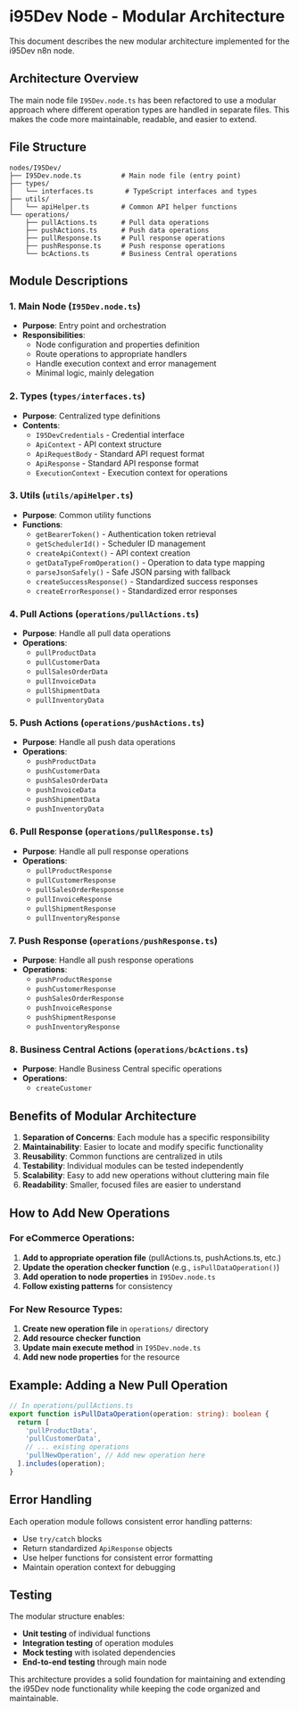 # i95Dev Node - Modular Architecture

This document describes the new modular architecture implemented for the i95Dev n8n node.

## Architecture Overview

The main node file `I95Dev.node.ts` has been refactored to use a modular approach where different operation types are handled in separate files. This makes the code more maintainable, readable, and easier to extend.

## File Structure

```
nodes/I95Dev/
├── I95Dev.node.ts          # Main node file (entry point)
├── types/
│   └── interfaces.ts        # TypeScript interfaces and types
├── utils/
│   └── apiHelper.ts        # Common API helper functions
└── operations/
    ├── pullActions.ts      # Pull data operations
    ├── pushActions.ts      # Push data operations
    ├── pullResponse.ts     # Pull response operations
    ├── pushResponse.ts     # Push response operations
    └── bcActions.ts        # Business Central operations
```

## Module Descriptions

### 1. Main Node (`I95Dev.node.ts`)
- **Purpose**: Entry point and orchestration
- **Responsibilities**:
  - Node configuration and properties definition
  - Route operations to appropriate handlers
  - Handle execution context and error management
  - Minimal logic, mainly delegation

### 2. Types (`types/interfaces.ts`)
- **Purpose**: Centralized type definitions
- **Contents**:
  - `I95DevCredentials` - Credential interface
  - `ApiContext` - API context structure
  - `ApiRequestBody` - Standard API request format
  - `ApiResponse` - Standard API response format
  - `ExecutionContext` - Execution context for operations

### 3. Utils (`utils/apiHelper.ts`)
- **Purpose**: Common utility functions
- **Functions**:
  - `getBearerToken()` - Authentication token retrieval
  - `getSchedulerId()` - Scheduler ID management
  - `createApiContext()` - API context creation
  - `getDataTypeFromOperation()` - Operation to data type mapping
  - `parseJsonSafely()` - Safe JSON parsing with fallback
  - `createSuccessResponse()` - Standardized success responses
  - `createErrorResponse()` - Standardized error responses

### 4. Pull Actions (`operations/pullActions.ts`)
- **Purpose**: Handle all pull data operations
- **Operations**:
  - `pullProductData`
  - `pullCustomerData`
  - `pullSalesOrderData`
  - `pullInvoiceData`
  - `pullShipmentData`
  - `pullInventoryData`

### 5. Push Actions (`operations/pushActions.ts`)
- **Purpose**: Handle all push data operations
- **Operations**:
  - `pushProductData`
  - `pushCustomerData`
  - `pushSalesOrderData`
  - `pushInvoiceData`
  - `pushShipmentData`
  - `pushInventoryData`

### 6. Pull Response (`operations/pullResponse.ts`)
- **Purpose**: Handle all pull response operations
- **Operations**:
  - `pullProductResponse`
  - `pullCustomerResponse`
  - `pullSalesOrderResponse`
  - `pullInvoiceResponse`
  - `pullShipmentResponse`
  - `pullInventoryResponse`

### 7. Push Response (`operations/pushResponse.ts`)
- **Purpose**: Handle all push response operations
- **Operations**:
  - `pushProductResponse`
  - `pushCustomerResponse`
  - `pushSalesOrderResponse`
  - `pushInvoiceResponse`
  - `pushShipmentResponse`
  - `pushInventoryResponse`

### 8. Business Central Actions (`operations/bcActions.ts`)
- **Purpose**: Handle Business Central specific operations
- **Operations**:
  - `createCustomer`

## Benefits of Modular Architecture

1. **Separation of Concerns**: Each module has a specific responsibility
2. **Maintainability**: Easier to locate and modify specific functionality
3. **Reusability**: Common functions are centralized in utils
4. **Testability**: Individual modules can be tested independently
5. **Scalability**: Easy to add new operations without cluttering main file
6. **Readability**: Smaller, focused files are easier to understand

## How to Add New Operations

### For eCommerce Operations:

1. **Add to appropriate operation file** (pullActions.ts, pushActions.ts, etc.)
2. **Update the operation checker function** (e.g., `isPullDataOperation()`)
3. **Add operation to node properties** in `I95Dev.node.ts`
4. **Follow existing patterns** for consistency

### For New Resource Types:

1. **Create new operation file** in `operations/` directory
2. **Add resource checker function**
3. **Update main execute method** in `I95Dev.node.ts`
4. **Add new node properties** for the resource

## Example: Adding a New Pull Operation

```typescript
// In operations/pullActions.ts
export function isPullDataOperation(operation: string): boolean {
  return [
    'pullProductData',
    'pullCustomerData',
    // ... existing operations
    'pullNewOperation', // Add new operation here
  ].includes(operation);
}
```

## Error Handling

Each operation module follows consistent error handling patterns:
- Use `try/catch` blocks
- Return standardized `ApiResponse` objects
- Use helper functions for consistent error formatting
- Maintain operation context for debugging

## Testing

The modular structure enables:
- **Unit testing** of individual functions
- **Integration testing** of operation modules
- **Mock testing** with isolated dependencies
- **End-to-end testing** through main node

This architecture provides a solid foundation for maintaining and extending the i95Dev node functionality while keeping the code organized and maintainable.